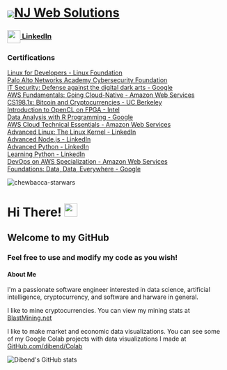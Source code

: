 # <a href="https://njweb.solutions" target="blank"><img align="center" src="https://www.njweb.solutions/nj.png" />NJ Web Solutions</a>
### <a href="https://linkedin.com/in/daviddibenedetto" target="blank"><img align="center" src="https://upload.wikimedia.org/wikipedia/commons/c/ca/LinkedIn_logo_initials.png" alt="" height="30" width="30" /> LinkedIn</a>
### Certifications
  <a href="https://www.coursera.org/account/accomplishments/certificate/YARTWTEHFU3B">Linux for Developers - Linux Foundation</a><br>
  <a href="https://www.coursera.org/account/accomplishments/certificate/7LMCU36DENKM">Palo Alto Networks Academy Cybersecurity Foundation</a><br>
  <a href="https://www.coursera.org/account/accomplishments/certificate/GMA3DZ44ZB2B">IT Security: Defense against the digital dark arts - Google</a><br>
  <a href="https://www.coursera.org/account/accomplishments/certificate/FFUT6SSDGSPH">AWS Fundamentals: Going Cloud-Native - Amazon Web Services</a><br>
  <a href="https://courses.edx.org/certificates/5d8db41035b54efdbf19145d6ac6c23c">CS198.1x: Bitcoin and Cryptocurrencies - UC Berkeley</a><br>
  <a href="https://www.coursera.org/account/accomplishments/certificate/H33ZHEPFTTZS">Introduction to OpenCL on FPGA - Intel</a><br>
  <a href="https://www.coursera.org/account/accomplishments/certificate/4QGLG7CZE77L">Data Analysis with R Programming - Google</a><br>
  <a href="https://www.coursera.org/account/accomplishments/certificate/848YWPETM3YP">AWS Cloud Technical Essentials - Amazon Web Services</a><br>
  <a href="https://www.linkedin.com/learning/certificates/590926198e71be7de528b68de165abeedccecfc9e74fb306cbff996799ba1411">Advanced Linux: The Linux Kernel - LinkedIn</a><br>
  <a href="https://www.linkedin.com/learning/certificates/04904431beac04fa92deed96f23bee2070babc73ccb86dd412b40c5c978bd50e">Advanced Node.js - LinkedIn</a><br>
  <a href="https://www.linkedin.com/learning/certificates/7908ef7b7e00c9ec582f0dc7c9125572978b8dd4e4ba05b1b7ec419f01877b11">Advanced Python - LinkedIn</a><br>
  <a href="https://www.linkedin.com/learning/certificates/97d41db7dcc1d1453664cd06f5c2d0e55ddbf4f3fff129052984c4aa8269d26b">Learning Python - LinkedIn</a><br>
  <a href="https://www.coursera.org/account/accomplishments/specialization/certificate/UQYLYTDQ29RD">DevOps on AWS Specialization - Amazon Web Services</a><br>
  <a href="https://www.coursera.org/account/accomplishments/certificate/T2CQWQNPYLQ2">Foundations: Data, Data, Everywhere - Google</a>

![chewbacca-starwars](https://user-images.githubusercontent.com/20129616/188277093-1a8a09b3-cdde-4416-9262-bcffa06ec548.gif)

# Hi There! <img src="https://user-images.githubusercontent.com/20129616/213759502-2ba7441b-e585-46cf-af1d-7a0f1283d5f4.gif" alt="waving hand" width="30" />

## Welcome to my GitHub

### Feel free to use and modify my code as you wish!

#### About Me

I'm a passionate software engineer interested in data science, artificial intelligence, cryptocurrency, and software and harware in general.

I like to mine cryptocurrencies. You can view my mining stats at <a href="https://blastmining.net">BlastMining.net</a>

I like to make market and economic data visualizations. You can see some of my Google Colab projects with data visualizations I made at <a href="https://github.com/dibend/Colab">GitHub.com/dibend/Colab</a>

![Dibend's GitHub stats](https://github-readme-stats.vercel.app/api?username=dibend&show_icons=true&theme=transparent)

